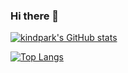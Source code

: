 ### Hi there 👋
[![kindpark's GitHub stats](https://github-readme-stats.vercel.app/api?username=kindpark)](https://github.com/anuraghazra/github-readme-stats)

[![Top Langs](https://github-readme-stats.vercel.app/api/top-langs/?username=kindpark&langs_count=10&layout=compact&theme=dark)](https://github.com/kindpark/kindpark)﻿
<!--
**kindpark/kindpark** is a ✨ _special_ ✨ repository because its `README.md` (this file) appears on your GitHub profile.

Here are some ideas to get you started:

- 🔭 I’m currently working on ...
- 🌱 I’m currently learning ...
- 👯 I’m looking to collaborate on ...
- 🤔 I’m looking for help with ...
- 💬 Ask me about ...
- 📫 How to reach me: ...
- 😄 Pronouns: ...
- ⚡ Fun fact: ...
-->
